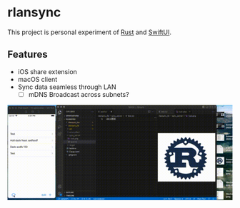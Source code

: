 # rlansync

This project is personal experiment of [Rust](https://www.rust-lang.org) and [SwiftUI](https://developer.apple.com/xcode/swiftui/).

## Features
- iOS share extension
- macOS client
- Sync data seamless through LAN
    - [ ] mDNS Broadcast across subnets?

![POC](poc.gif "POC")